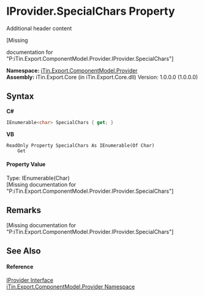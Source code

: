 # IProvider.SpecialChars Property 
Additional header content 

\[Missing <summary> documentation for "P:iTin.Export.ComponentModel.Provider.IProvider.SpecialChars"\]

**Namespace:**&nbsp;<a href="723a96b5-5779-2554-cf17-05149bfcb802">iTin.Export.ComponentModel.Provider</a><br />**Assembly:**&nbsp;iTin.Export.Core (in iTin.Export.Core.dll) Version: 1.0.0.0 (1.0.0.0)

## Syntax

**C#**<br />
``` C#
IEnumerable<char> SpecialChars { get; }
```

**VB**<br />
``` VB
ReadOnly Property SpecialChars As IEnumerable(Of Char)
	Get
```


#### Property Value
Type: IEnumerable(Char)<br />\[Missing <value> documentation for "P:iTin.Export.ComponentModel.Provider.IProvider.SpecialChars"\]

## Remarks
\[Missing <remarks> documentation for "P:iTin.Export.ComponentModel.Provider.IProvider.SpecialChars"\]

## See Also


#### Reference
<a href="04a444f9-1d39-11f4-78b0-bb6b5450764a">IProvider Interface</a><br /><a href="723a96b5-5779-2554-cf17-05149bfcb802">iTin.Export.ComponentModel.Provider Namespace</a><br />